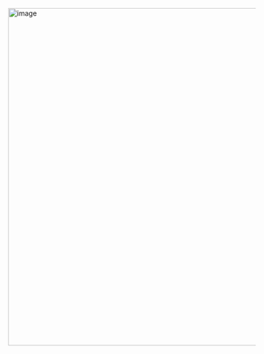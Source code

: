 <img width="688" alt="image" src="https://github.com/zondug/lissajour_curve/assets/13306437/d71abc5e-8f78-4e0d-9c7f-fd9a6193e612">
